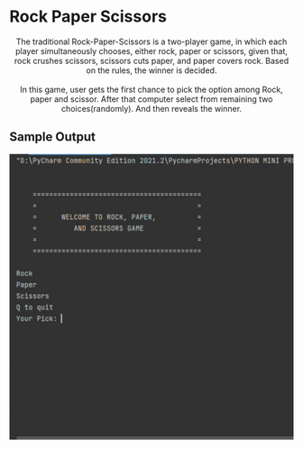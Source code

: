 # Rock Paper Scissors

<p align="center">The traditional Rock-Paper-Scissors is a two-player game, in which each player simultaneously chooses, either rock, paper or scissors, given that, rock crushes scissors, scissors cuts paper, and paper covers rock. Based on the rules, the winner is decided. <br> <br>In this game, user gets the first chance to pick the option among Rock, paper and scissor. After that computer select from remaining two choices(randomly). And then reveals the winner. </p>

## Sample Output 
<p align="center">
  <img src="https://github.com/christine-lehmann/Python-Mini-Projects/blob/main/images/rock%20paper%20scissors.gif?raw=true">
</p>

